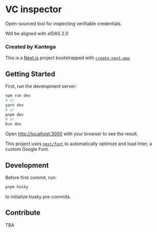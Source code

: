 # VC inspector

Open-sourced tool for inspecting verifiable credentials.

Will be aligned with eIDAS 2.0

### Created by Kantega

This is a [Next.js](https://nextjs.org/) project bootstrapped with [`create-next-app`](https://github.com/vercel/next.js/tree/canary/packages/create-next-app).

## Getting Started

First, run the development server:

```bash
npm run dev
# or
yarn dev
# or
pnpm dev
# or
bun dev
```

Open [http://localhost:3000](http://localhost:3000) with your browser to see the result.

This project uses [`next/font`](https://nextjs.org/docs/basic-features/font-optimization) to automatically optimize and load Inter, a custom Google Font.

## Development

Before first commit, run:

```bash
pnpm husky
```

to initialize husky pre-commits.

## Contribute

TBA
